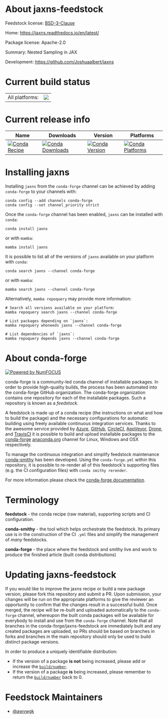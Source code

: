 About jaxns-feedstock
=====================

Feedstock license: [BSD-3-Clause](https://github.com/conda-forge/jaxns-feedstock/blob/main/LICENSE.txt)

Home: https://jaxns.readthedocs.io/en/latest/

Package license: Apache-2.0

Summary: Nested Sampling in JAX

Development: https://github.com/Joshuaalbert/jaxns

Current build status
====================


<table><tr><td>All platforms:</td>
    <td>
      <a href="https://dev.azure.com/conda-forge/feedstock-builds/_build/latest?definitionId=26277&branchName=main">
        <img src="https://dev.azure.com/conda-forge/feedstock-builds/_apis/build/status/jaxns-feedstock?branchName=main">
      </a>
    </td>
  </tr>
</table>

Current release info
====================

| Name | Downloads | Version | Platforms |
| --- | --- | --- | --- |
| [![Conda Recipe](https://img.shields.io/badge/recipe-jaxns-green.svg)](https://anaconda.org/conda-forge/jaxns) | [![Conda Downloads](https://img.shields.io/conda/dn/conda-forge/jaxns.svg)](https://anaconda.org/conda-forge/jaxns) | [![Conda Version](https://img.shields.io/conda/vn/conda-forge/jaxns.svg)](https://anaconda.org/conda-forge/jaxns) | [![Conda Platforms](https://img.shields.io/conda/pn/conda-forge/jaxns.svg)](https://anaconda.org/conda-forge/jaxns) |

Installing jaxns
================

Installing `jaxns` from the `conda-forge` channel can be achieved by adding `conda-forge` to your channels with:

```
conda config --add channels conda-forge
conda config --set channel_priority strict
```

Once the `conda-forge` channel has been enabled, `jaxns` can be installed with `conda`:

```
conda install jaxns
```

or with `mamba`:

```
mamba install jaxns
```

It is possible to list all of the versions of `jaxns` available on your platform with `conda`:

```
conda search jaxns --channel conda-forge
```

or with `mamba`:

```
mamba search jaxns --channel conda-forge
```

Alternatively, `mamba repoquery` may provide more information:

```
# Search all versions available on your platform:
mamba repoquery search jaxns --channel conda-forge

# List packages depending on `jaxns`:
mamba repoquery whoneeds jaxns --channel conda-forge

# List dependencies of `jaxns`:
mamba repoquery depends jaxns --channel conda-forge
```


About conda-forge
=================

[![Powered by
NumFOCUS](https://img.shields.io/badge/powered%20by-NumFOCUS-orange.svg?style=flat&colorA=E1523D&colorB=007D8A)](https://numfocus.org)

conda-forge is a community-led conda channel of installable packages.
In order to provide high-quality builds, the process has been automated into the
conda-forge GitHub organization. The conda-forge organization contains one repository
for each of the installable packages. Such a repository is known as a *feedstock*.

A feedstock is made up of a conda recipe (the instructions on what and how to build
the package) and the necessary configurations for automatic building using freely
available continuous integration services. Thanks to the awesome service provided by
[Azure](https://azure.microsoft.com/en-us/services/devops/), [GitHub](https://github.com/),
[CircleCI](https://circleci.com/), [AppVeyor](https://www.appveyor.com/),
[Drone](https://cloud.drone.io/welcome), and [TravisCI](https://travis-ci.com/)
it is possible to build and upload installable packages to the
[conda-forge](https://anaconda.org/conda-forge) [anaconda.org](https://anaconda.org/)
channel for Linux, Windows and OSX respectively.

To manage the continuous integration and simplify feedstock maintenance
[conda-smithy](https://github.com/conda-forge/conda-smithy) has been developed.
Using the ``conda-forge.yml`` within this repository, it is possible to re-render all of
this feedstock's supporting files (e.g. the CI configuration files) with ``conda smithy rerender``.

For more information please check the [conda-forge documentation](https://conda-forge.org/docs/).

Terminology
===========

**feedstock** - the conda recipe (raw material), supporting scripts and CI configuration.

**conda-smithy** - the tool which helps orchestrate the feedstock.
                   Its primary use is in the construction of the CI ``.yml`` files
                   and simplify the management of *many* feedstocks.

**conda-forge** - the place where the feedstock and smithy live and work to
                  produce the finished article (built conda distributions)


Updating jaxns-feedstock
========================

If you would like to improve the jaxns recipe or build a new
package version, please fork this repository and submit a PR. Upon submission,
your changes will be run on the appropriate platforms to give the reviewer an
opportunity to confirm that the changes result in a successful build. Once
merged, the recipe will be re-built and uploaded automatically to the
`conda-forge` channel, whereupon the built conda packages will be available for
everybody to install and use from the `conda-forge` channel.
Note that all branches in the conda-forge/jaxns-feedstock are
immediately built and any created packages are uploaded, so PRs should be based
on branches in forks and branches in the main repository should only be used to
build distinct package versions.

In order to produce a uniquely identifiable distribution:
 * If the version of a package **is not** being increased, please add or increase
   the [``build/number``](https://docs.conda.io/projects/conda-build/en/latest/resources/define-metadata.html#build-number-and-string).
 * If the version of a package **is** being increased, please remember to return
   the [``build/number``](https://docs.conda.io/projects/conda-build/en/latest/resources/define-metadata.html#build-number-and-string)
   back to 0.

Feedstock Maintainers
=====================

* [@awvwgk](https://github.com/awvwgk/)

